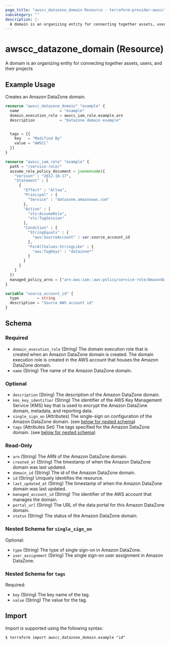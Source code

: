 ```yaml
---
page_title: "awscc_datazone_domain Resource - terraform-provider-awscc"
subcategory: ""
description: |-
  A domain is an organizing entity for connecting together assets, users, and their projects
---
```


# awscc_datazone_domain (Resource)

A domain is an organizing entity for connecting together assets, users, and their projects

## Example Usage

Creates an Amazon DataZone domain.

```terraform
resource "awscc_datazone_domain" "example" {
  name                  = "example"
  domain_execution_role = awscc_iam_role.example.arn
  description           = "Datazone domain example"


  tags = [{
    key   = "Modified By"
    value = "AWSCC"
  }]
}

resource "awscc_iam_role" "example" {
  path = "/service-role/"
  assume_role_policy_document = jsonencode({
    "Version" : "2012-10-17",
    "Statement" : [
      {
        "Effect" : "Allow",
        "Principal" : {
          "Service" : "datazone.amazonaws.com"
        },
        "Action" : [
          "sts:AssumeRole",
          "sts:TagSession"
        ],
        "Condition" : {
          "StringEquals" : {
            "aws:SourceAccount" : var.source_account_id
          },
          "ForAllValues:StringLike" : {
            "aws:TagKeys" : "datazone*"
          }
        }
      }
    ]
  })
  managed_policy_arns = ["arn:aws:iam::aws:policy/service-role/AmazonDataZoneDomainExecutionRolePolicy"]
}

variable "source_account_id" {
  type        = string
  description = "Source AWS account id"
}
```

<!-- schema generated by tfplugindocs -->
## Schema

### Required

- `domain_execution_role` (String) The domain execution role that is created when an Amazon DataZone domain is created. The domain execution role is created in the AWS account that houses the Amazon DataZone domain.
- `name` (String) The name of the Amazon DataZone domain.

### Optional

- `description` (String) The description of the Amazon DataZone domain.
- `kms_key_identifier` (String) The identifier of the AWS Key Management Service (KMS) key that is used to encrypt the Amazon DataZone domain, metadata, and reporting data.
- `single_sign_on` (Attributes) The single-sign on configuration of the Amazon DataZone domain. (see [below for nested schema](#nestedatt--single_sign_on))
- `tags` (Attributes Set) The tags specified for the Amazon DataZone domain. (see [below for nested schema](#nestedatt--tags))

### Read-Only

- `arn` (String) The ARN of the Amazon DataZone domain.
- `created_at` (String) The timestamp of when the Amazon DataZone domain was last updated.
- `domain_id` (String) The id of the Amazon DataZone domain.
- `id` (String) Uniquely identifies the resource.
- `last_updated_at` (String) The timestamp of when the Amazon DataZone domain was last updated.
- `managed_account_id` (String) The identifier of the AWS account that manages the domain.
- `portal_url` (String) The URL of the data portal for this Amazon DataZone domain.
- `status` (String) The status of the Amazon DataZone domain.

<a id="nestedatt--single_sign_on"></a>
### Nested Schema for `single_sign_on`

Optional:

- `type` (String) The type of single sign-on in Amazon DataZone.
- `user_assignment` (String) The single sign-on user assignment in Amazon DataZone.


<a id="nestedatt--tags"></a>
### Nested Schema for `tags`

Required:

- `key` (String) The key name of the tag.
- `value` (String) The value for the tag.

## Import

Import is supported using the following syntax:

```shell
$ terraform import awscc_datazone_domain.example "id"
```